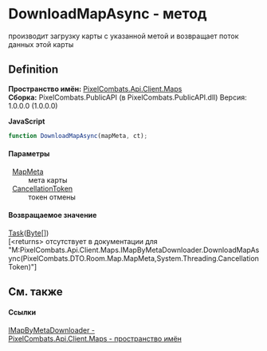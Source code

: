 # DownloadMapAsync - метод


производит загрузку карты с указанной метой и возвращает поток данных этой карты



## Definition
**Пространство имён:** <a href="f6d26d03-e802-fc3c-1159-88dc82c38643">PixelCombats.Api.Client.Maps</a>  
**Сборка:** PixelCombats.PublicAPI (в PixelCombats.PublicAPI.dll) Версия: 1.0.0.0 (1.0.0.0)

**JavaScript**
``` JavaScript
function DownloadMapAsync(mapMeta, ct);
```



#### Параметры
<dl><dt>  <a href="3a7bd50c-6cf5-6691-b418-805a27a4b133">MapMeta</a></dt><dd>мета карты</dd><dt>  <a href="https://learn.microsoft.com/dotnet/api/system.threading.cancellationtoken" target="_blank" rel="noopener noreferrer">CancellationToken</a></dt><dd>токен отмены</dd></dl>

#### Возвращаемое значение
<a href="https://learn.microsoft.com/dotnet/api/system.threading.tasks.task-1" target="_blank" rel="noopener noreferrer">Task</a>(<a href="https://learn.microsoft.com/dotnet/api/system.byte" target="_blank" rel="noopener noreferrer">Byte</a>[])  
\[&lt;returns&gt; отсутствует в документации для "M:PixelCombats.Api.Client.Maps.IMapByMetaDownloader.DownloadMapAsync(PixelCombats.DTO.Room.Map.MapMeta,System.Threading.CancellationToken)"\]

## См. также


#### Ссылки
<a href="bd8e181d-78ef-c045-54b0-5daf962f9e56">IMapByMetaDownloader - </a>  
<a href="f6d26d03-e802-fc3c-1159-88dc82c38643">PixelCombats.Api.Client.Maps - пространство имён</a>  
